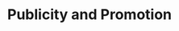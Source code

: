 ---
title: Publicity and Promotion
slug: publicity
image: helps_publicity.jpg
order: 130
short-description: "It's no good having all this stuff on if no-one knows about it.
  Can you help?   \n"
description: "It's no good having all this stuff on if no-one knows about it. Can
  you help?    \n\nAlong with other local groups, we're doing quite a lot of 'core'
  work, but our promotion and publicity skills could do with bolstering.\n\nWe really
  need help with ideas, strategies, and people to actually do the work.\n\nWe're looking
  for people who understand this world to help us out and get involved."
permalink: "/help/publicity.html"
layout: help_page
---